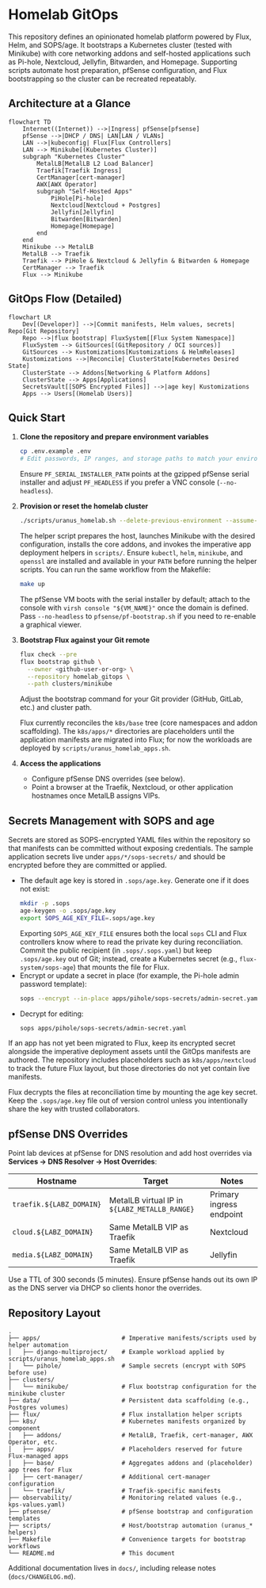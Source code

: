 # Homelab GitOps

This repository defines an opinionated homelab platform powered by Flux, Helm, and SOPS/age. It bootstraps a Kubernetes cluster (tested with Minikube) with core networking addons and self-hosted applications such as Pi-hole, Nextcloud, Jellyfin, Bitwarden, and Homepage. Supporting scripts automate host preparation, pfSense configuration, and Flux bootstrapping so the cluster can be recreated repeatably.

## Architecture at a Glance

```mermaid
flowchart TD
    Internet((Internet)) -->|Ingress| pfSense[pfsense]
    pfSense -->|DHCP / DNS| LAN[LAN / VLANs]
    LAN -->|kubeconfig| Flux[Flux Controllers]
    LAN --> Minikube[(Kubernetes Cluster)]
    subgraph "Kubernetes Cluster"
        MetalLB[MetalLB L2 Load Balancer]
        Traefik[Traefik Ingress]
        CertManager[cert-manager]
        AWX[AWX Operator]
        subgraph "Self-Hosted Apps"
            PiHole[Pi-hole]
            Nextcloud[Nextcloud + Postgres]
            Jellyfin[Jellyfin]
            Bitwarden[Bitwarden]
            Homepage[Homepage]
        end
    end
    Minikube --> MetalLB
    MetalLB --> Traefik
    Traefik --> PiHole & Nextcloud & Jellyfin & Bitwarden & Homepage
    CertManager --> Traefik
    Flux --> Minikube
```

## GitOps Flow (Detailed)

```mermaid
flowchart LR
    Dev[(Developer)] -->|Commit manifests, Helm values, secrets| Repo[Git Repository]
    Repo -->|flux bootstrap| FluxSystem[[Flux System Namespace]]
    FluxSystem --> GitSources[(GitRepository / OCI sources)]
    GitSources --> Kustomizations[Kustomizations & HelmReleases]
    Kustomizations -->|Reconcile| ClusterState[Kubernetes Desired State]
    ClusterState --> Addons[Networking & Platform Addons]
    ClusterState --> Apps[Applications]
    SecretsVault[[SOPS Encrypted Files]] -->|age key| Kustomizations
    Apps --> Users[(Homelab Users)]
```

## Quick Start

1. **Clone the repository and prepare environment variables**
   ```bash
   cp .env.example .env
   # Edit passwords, IP ranges, and storage paths to match your environment
   ```
   Ensure `PF_SERIAL_INSTALLER_PATH` points at the gzipped pfSense serial installer and adjust `PF_HEADLESS` if you prefer a VNC console (`--no-headless`).

2. **Provision or reset the homelab cluster**
   ```bash
   ./scripts/uranus_homelab.sh --delete-previous-environment --assume-yes --env-file ./.env
   ```
   The helper script prepares the host, launches Minikube with the desired configuration, installs the core addons, and invokes the imperative app deployment helpers in `scripts/`. Ensure `kubectl`, `helm`, `minikube`, and `openssl` are installed and available in your `PATH` before running the helper scripts. You can run the same workflow from the Makefile:
   ```bash
   make up
   ```
   The pfSense VM boots with the serial installer by default; attach to the console with `virsh console "${VM_NAME}"` once the domain is defined. Pass `--no-headless` to `pfsense/pf-bootstrap.sh` if you need to re-enable a graphical viewer.

3. **Bootstrap Flux against your Git remote**
   ```bash
   flux check --pre
   flux bootstrap github \
     --owner <github-user-or-org> \
     --repository homelab_gitops \
     --path clusters/minikube
   ```
   Adjust the bootstrap command for your Git provider (GitHub, GitLab, etc.) and cluster path.

   Flux currently reconciles the `k8s/base` tree (core namespaces and addon scaffolding). The `k8s/apps/*` directories are placeholders until the application manifests are migrated into Flux; for now the workloads are deployed by `scripts/uranus_homelab_apps.sh`.

4. **Access the applications**
   - Configure pfSense DNS overrides (see below).
   - Point a browser at the Traefik, Nextcloud, or other application hostnames once MetalLB assigns VIPs.

## Secrets Management with SOPS and age

Secrets are stored as SOPS-encrypted YAML files within the repository so that manifests can be committed without exposing credentials. The sample application secrets live under `apps/*/sops-secrets/` and should be encrypted before they are committed or applied.

- The default age key is stored in `.sops/age.key`. Generate one if it does not exist:
  ```bash
  mkdir -p .sops
  age-keygen -o .sops/age.key
  export SOPS_AGE_KEY_FILE=.sops/age.key
  ```
  Exporting `SOPS_AGE_KEY_FILE` ensures both the local `sops` CLI and Flux controllers know where to read the private key during
  reconciliation. Commit the public recipient (in `.sops/.sops.yaml`) but keep `.sops/age.key` out of Git; instead, create a
  Kubernetes secret (e.g., `flux-system/sops-age`) that mounts the file for Flux.
- Encrypt or update a secret in place (for example, the Pi-hole admin password template):
  ```bash
  sops --encrypt --in-place apps/pihole/sops-secrets/admin-secret.yaml
  ```
- Decrypt for editing:
  ```bash
  sops apps/pihole/sops-secrets/admin-secret.yaml
  ```

If an app has not yet been migrated to Flux, keep its encrypted secret alongside the imperative deployment assets until the GitOps manifests are authored. The repository includes placeholders such as `k8s/apps/nextcloud` to track the future Flux layout, but those directories do not yet contain live manifests.

Flux decrypts the files at reconciliation time by mounting the age key secret. Keep the `.sops/age.key` file out of version control unless you intentionally share the key with trusted collaborators.

## pfSense DNS Overrides

Point lab devices at pfSense for DNS resolution and add host overrides via **Services → DNS Resolver → Host Overrides**:

| Hostname | Target | Notes |
| --- | --- | --- |
| `traefik.${LABZ_DOMAIN}` | MetalLB virtual IP in `${LABZ_METALLB_RANGE}` | Primary ingress endpoint |
| `cloud.${LABZ_DOMAIN}` | Same MetalLB VIP as Traefik | Nextcloud |
| `media.${LABZ_DOMAIN}` | Same MetalLB VIP as Traefik | Jellyfin |

Use a TTL of 300 seconds (5 minutes). Ensure pfSense hands out its own IP as the DNS server via DHCP so clients honor the overrides.

## Repository Layout

```text
.
├── apps/                       # Imperative manifests/scripts used by helper automation
│   ├── django-multiproject/    # Example workload applied by scripts/uranus_homelab_apps.sh
│   └── pihole/                 # Sample secrets (encrypt with SOPS before use)
├── clusters/
│   └── minikube/               # Flux bootstrap configuration for the minikube cluster
├── data/                       # Persistent data scaffolding (e.g., Postgres volumes)
├── flux/                       # Flux installation helper scripts
├── k8s/                        # Kubernetes manifests organized by component
│   ├── addons/                 # MetalLB, Traefik, cert-manager, AWX Operator, etc.
│   ├── apps/                   # Placeholders reserved for future Flux-managed apps
│   ├── base/                   # Aggregates addons and (placeholder) app trees for Flux
│   ├── cert-manager/           # Additional cert-manager configuration
│   └── traefik/                # Traefik-specific manifests
├── observability/              # Monitoring related values (e.g., kps-values.yaml)
├── pfsense/                    # pfSense bootstrap and configuration templates
├── scripts/                    # Host/bootstrap automation (uranus_* helpers)
├── Makefile                    # Convenience targets for bootstrap workflows
└── README.md                   # This document
```

Additional documentation lives in `docs/`, including release notes (`docs/CHANGELOG.md`).
